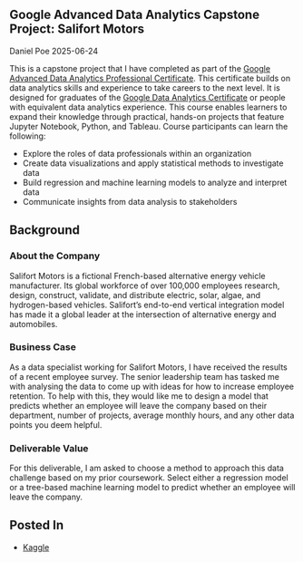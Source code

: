 Google Advanced Data Analytics Capstone Project: Salifort Motors
---
Daniel Poe 2025-06-24

This is a capstone project that I have completed as part of the [Google Advanced Data Analytics Professional Certificate](https://www.coursera.org/professional-certificates/google-advanced-data-analytics). This certificate builds on data analytics skills and experience to take careers to the next level. It is designed for graduates of the [Google Data Analytics Certificate](https://www.coursera.org/professional-certificates/google-data-analytics) or people with equivalent data analytics experience. This course enables learners to expand their knowledge through practical, hands-on projects that feature Jupyter Notebook, Python, and Tableau. Course participants can learn the following:

- Explore the roles of data professionals within an organization 
- Create data visualizations and apply statistical methods to investigate data
- Build regression and machine learning models to analyze and interpret data
- Communicate insights from data analysis to stakeholders

## Background

### About the Company
Salifort Motors is a fictional French-based alternative energy vehicle manufacturer. Its global workforce of over 100,000 employees research, design, construct, validate, and distribute electric, solar, algae, and hydrogen-based vehicles. Salifort’s end-to-end vertical integration model has made it a global leader at the intersection of alternative energy and automobiles.

### Business Case
As a data specialist working for Salifort Motors, I have received the results of a recent employee survey. The senior leadership team has tasked me with analysing the data to come up with ideas for how to increase employee retention. To help with this, they would like me to design a model that predicts whether an employee will leave the company based on their department, number of projects, average monthly hours, and any other data points you deem helpful. 

### Deliverable Value
For this deliverable, I am asked to choose a method to approach this data challenge based on my prior coursework. Select either a regression model or a tree-based machine learning model to predict whether an employee will leave the company.

## Posted In
- [Kaggle]()
